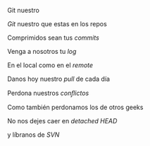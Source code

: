 Git nuestro

*Git* nuestro que estas en los repos

Comprimidos sean tus *commits*

Venga a nosotros tu *log*

En el local como en el *remote*

Danos hoy nuestro *pull* de cada día

Perdona nuestros *conﬂictos*

Como también perdonamos los de otros geeks

No nos dejes caer en *detached HEAD*

y líbranos de *SVN*


